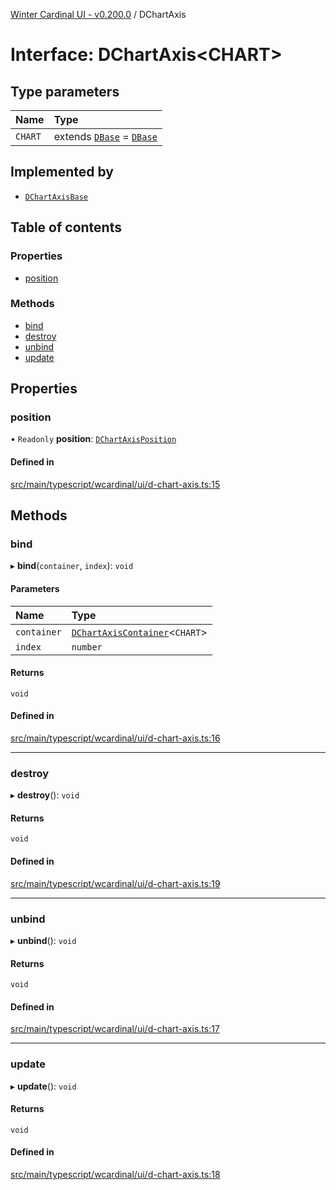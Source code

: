 [Winter Cardinal UI - v0.200.0](../index.md) / DChartAxis

# Interface: DChartAxis<CHART\>

## Type parameters

| Name | Type |
| :------ | :------ |
| `CHART` | extends [`DBase`](../classes/DBase.md) = [`DBase`](../classes/DBase.md) |

## Implemented by

- [`DChartAxisBase`](../classes/DChartAxisBase.md)

## Table of contents

### Properties

- [position](DChartAxis.md#position)

### Methods

- [bind](DChartAxis.md#bind)
- [destroy](DChartAxis.md#destroy)
- [unbind](DChartAxis.md#unbind)
- [update](DChartAxis.md#update)

## Properties

### position

• `Readonly` **position**: [`DChartAxisPosition`](../index.md#dchartaxisposition)

#### Defined in

[src/main/typescript/wcardinal/ui/d-chart-axis.ts:15](https://github.com/winter-cardinal/winter-cardinal-ui/blob/v0.200.0/src/main/typescript/wcardinal/ui/d-chart-axis.ts#L15)

## Methods

### bind

▸ **bind**(`container`, `index`): `void`

#### Parameters

| Name | Type |
| :------ | :------ |
| `container` | [`DChartAxisContainer`](DChartAxisContainer.md)<`CHART`\> |
| `index` | `number` |

#### Returns

`void`

#### Defined in

[src/main/typescript/wcardinal/ui/d-chart-axis.ts:16](https://github.com/winter-cardinal/winter-cardinal-ui/blob/v0.200.0/src/main/typescript/wcardinal/ui/d-chart-axis.ts#L16)

___

### destroy

▸ **destroy**(): `void`

#### Returns

`void`

#### Defined in

[src/main/typescript/wcardinal/ui/d-chart-axis.ts:19](https://github.com/winter-cardinal/winter-cardinal-ui/blob/v0.200.0/src/main/typescript/wcardinal/ui/d-chart-axis.ts#L19)

___

### unbind

▸ **unbind**(): `void`

#### Returns

`void`

#### Defined in

[src/main/typescript/wcardinal/ui/d-chart-axis.ts:17](https://github.com/winter-cardinal/winter-cardinal-ui/blob/v0.200.0/src/main/typescript/wcardinal/ui/d-chart-axis.ts#L17)

___

### update

▸ **update**(): `void`

#### Returns

`void`

#### Defined in

[src/main/typescript/wcardinal/ui/d-chart-axis.ts:18](https://github.com/winter-cardinal/winter-cardinal-ui/blob/v0.200.0/src/main/typescript/wcardinal/ui/d-chart-axis.ts#L18)
